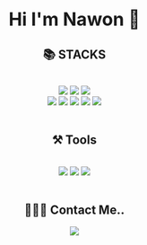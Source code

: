 <!--
**nawonnnnnn/nawonnnnnn** is a ✨ _special_ ✨ repository because its `README.md` (this file) appears on your GitHub profile.

Here are some ideas to get you started:

- 🔭 I’m currently working on ...
- 🌱 I’m currently learning ...
- 👯 I’m looking to collaborate on ...
- 🤔 I’m looking for help with ...
- 💬 Ask me about ...
- 📫 How to reach me: ...
- 😄 Pronouns: ...
- ⚡ Fun fact: ...
-->

<div align=center>
  <span style="font-size: 32px; font-weight: bold;">Hi I'm Nawon 👋</span>
</div>

<div align=center><h2>📚 STACKS</h2></div><br>

<div align=center> 
<img src="https://img.shields.io/badge/java-007396?style=for-the-badge&logo=OpenJDK&logoColor=white"> 
<img src="https://img.shields.io/badge/springboot-6DB33F?style=for-the-badge&logo=springboot&logoColor=white">
 <img src="https://img.shields.io/badge/MariaDB-003545?style=for-the-badge&logo=MariaDB&logoColor=white"><br>
<img src="https://img.shields.io/badge/HTML5-E34F26?style=for-the-badge&logo=HTML5&logoColor=white">
<img src="https://img.shields.io/badge/CSS3-1572B6?style=for-the-badge&logo=CSS3&logoColor=white">
<img src="https://img.shields.io/badge/JavaScript-F7DF1E?style=for-the-badge&logo=JavaScript&logoColor=white">
<img src="https://img.shields.io/badge/Thymeleaf-005F0F?style=for-the-badge&logo=Thymeleaf&logoColor=white">
<img src="https://img.shields.io/badge/Bootstrap-7952B3?style=for-the-badge&logo=Bootstrap&logoColor=white">
</div><br>

<div align=center><h2>⚒️ Tools </h2></div><br>

<div align=center>
<img src="https://img.shields.io/badge/Visual Studio Code-308BE3?style=for-the-badge&logo=&logoColor=white">
<img src="https://img.shields.io/badge/intellijidea-000000?style=for-the-badge&logo=intellijidea&logoColor=white">
<img src="https://img.shields.io/badge/github-181717?style=for-the-badge&logo=github&logoColor=white">
</div><br>

<div align=center><h2>👩🏻‍💻 Contact Me..</h2></div>

<div align=center>
 <a href="mailto:nw980202@gmail.com">
     <img src="https://img.shields.io/badge/Gmail-EA4335?style=for-the-badge&logo=Gmail&logoColor=white&link=mailto:">
 </a>
</div>

